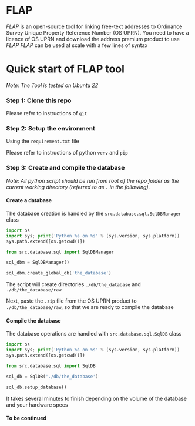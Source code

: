 # FLAP

*FLAP* is an open-source tool for linking free-text addresses to 
Ordinance Survey Unique Property Reference Number (OS UPRN). You need to have a
licence of OS UPRN and download the address premium product to use *FLAP*
*FLAP* can be used at scale with a few lines of syntax

# Quick start of FLAP tool

*Note: The Tool is tested on Ubuntu 22*

### Step 1: Clone this repo
Please refer to instructions of `git`

### Step 2: Setup the environment
Using the `requirement.txt` file

Please refer to instructions of python `venv` and `pip`

### Step 3: Create and compile the database

*Note: All python script should be run from root of the repo folder as the 
current working directory (referred to as `.` in the following).*

#### Create a database

The database creation is handled by the `src.database.sql.SqlDBManager` class

```python
import os
import sys; print('Python %s on %s' % (sys.version, sys.platform))
sys.path.extend([os.getcwd()])

from src.database.sql import SqlDBManager

sql_dbm = SqlDBManager()

sql_dbm.create_global_db('the_database')
```

The script will create directories 
`./db/the_database` and `./db/the_database/raw`

Next, paste the `.zip` file from the OS UPRN product to `./db/the_database/raw`, 
so that we are ready to compile the database

#### Compile the database

The database operations are handled with `src.database.sql.SqlDB` class

```python
import os
import sys; print('Python %s on %s' % (sys.version, sys.platform))
sys.path.extend([os.getcwd()])

from src.database.sql import SqlDB

sql_db = SqlDB('./db/the_database')

sql_db.setup_database()
```

It takes several minutes to finish depending on the volume 
of the database and your hardware specs


#### To be continued